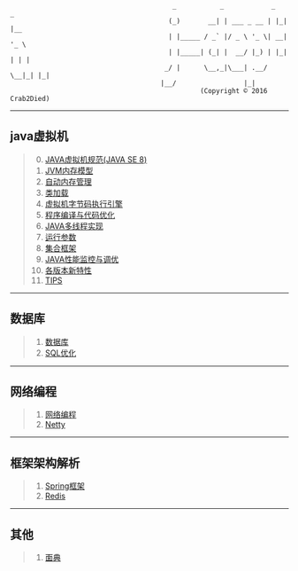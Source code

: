 ```
                                         _           _            _   _     
                                        (_)       __| | ___ _ __ | |_| |__  
                                        | |_____ / _` |/ _ \ '_ \| __| '_ \ 
                                        | |_____| (_| |  __/ |_) | |_| | | |
                                       _/ |      \__,_|\___| .__/ \__|_| |_|
                                      |__/                 |_|              
                                                (Copyright © 2016 Crab2Died)
```
----
## java虚拟机
> 0. [JAVA虚拟机规范(JAVA SE 8)](https://github.com/Crab2died/jdepth/blob/master/src/main/java/com/github/jvm/version/jdk8/java%E8%99%9A%E6%8B%9F%E6%9C%BA%E8%A7%84%E8%8C%83.md)
> 1. [JVM内存模型](https://github.com/Crab2died/jdepth/blob/master/src/main/java/com/github/jvm/concurrent/JAVA%E5%86%85%E5%AD%98%E6%A8%A1%E5%9E%8B.md)
> 2. [自动内存管理](https://github.com/Crab2died/jdepth/blob/master/src/main/java/com/github/jvm/gc/GC.md)
> 3. [类加载](https://github.com/Crab2died/jdepth/blob/master/src/main/java/com/github/jvm/classloader/%E7%B1%BB%E5%8A%A0%E8%BD%BD.md)
> 4. [虚拟机字节码执行引擎](https://github.com/Crab2died/jdepth/blob/master/src/main/java/com/github/jvm/execengine/%E8%99%9A%E6%8B%9F%E6%9C%BA%E5%AD%97%E8%8A%82%E7%A0%81%E6%89%A7%E8%A1%8C%E5%BC%95%E6%93%8E.md)
> 5. [程序编译与代码优化](https://github.com/Crab2died/jdepth/blob/master/src/main/java/com/github/jvm/optimize/%E7%A8%8B%E5%BA%8F%E7%BC%96%E8%AF%91%E4%B8%8E%E4%BB%A3%E7%A0%81%E4%BC%98%E5%8C%96.md)
> 6. [JAVA多线程实现](https://github.com/Crab2died/jdepth/blob/master/src/main/java/com/github/jvm/concurrent/JVM%E5%A4%9A%E7%BA%BF%E7%A8%8B%E5%AE%9E%E7%8E%B0.md)
> 7. [运行参数](https://github.com/Crab2died/jdepth/blob/master/src/main/java/com/github/jvm/VM%20Options)
> 8. [集合框架](https://github.com/Crab2died/jdepth/blob/master/src/main/java/com/github/jvm/collections/%E9%9B%86%E5%90%88%E6%A1%86%E6%9E%B6.md)
> 9. [JAVA性能监控与调优](https://github.com/Crab2died/jdepth/blob/master/src/main/java/com/github/jvm/optimize/JAVA%E6%80%A7%E8%83%BD%E7%9B%91%E6%8E%A7%E4%B8%8E%E8%B0%83%E4%BC%98.md)
> 10. [各版本新特性](https://raw.githubusercontent.com/Crab2died/jdepth/master/src/main/java/com/github/jvm/JDK%E7%89%88%E6%9C%AC.png)
> 11. [TIPS](https://github.com/Crab2died/jdepth/blob/master/src/main/java/com/github/usefultool/TIPS.md)
---
## 数据库
> 1. [数据库](https://github.com/Crab2died/jdepth/blob/master/src/main/java/com/github/database/%E6%95%B0%E6%8D%AE%E5%BA%93.md)
> 2. [SQL优化](https://github.com/Crab2died/jdepth/blob/master/src/main/java/com/github/database/SQL%E4%BC%98%E5%8C%96.md)
---
## 网络编程
> 1. [网络编程](https://github.com/Crab2died/jdepth/blob/master/src/main/java/com/github/jvm/io/%E7%BD%91%E7%BB%9C%E7%BC%96%E7%A8%8B.md)
> 2. [Netty](https://github.com/Crab2died/jdepth/blob/master/src/main/java/com/github/jvm/io/netty/Netty.md)
---
## 框架架构解析
> 1. [Spring框架](https://github.com/Crab2died/jdepth/blob/master/src/main/java/com/github/spring/spring.md)
> 2. [Redis](https://github.com/Crab2died/jdepth/blob/master/src/main/java/com/github/cache/redis/Redis.md)
---
## 其他
> 1. [面典](https://github.com/Crab2died/jdepth/blob/master/src/main/java/com/github/%E9%9D%A2%E5%85%B8.md)